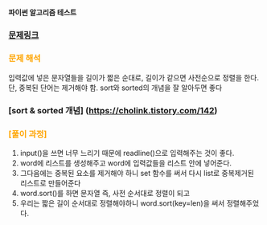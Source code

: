 #### 파이썬 알고리즘 테스트

### [문제링크](https://www.acmicpc.net/problem/1436)

### <span style="color:orange"> 문제 해석 </span>
입력값에 넣은 문자열들을 길이가 짧은 순대로, 길이가 같으면 사전순으로 정렬을 한다.
단, 중복된 단어는 제거해야 함. sort와 sorted의 개념을 잘 알아두면 좋다

### [sort & sorted 개념] (https://cholink.tistory.com/142)

### <span style="color:orange"> [풀이 과정] </span>

1. input()을 쓰면 너무 느리기 때문에 readline()으로 입력해주는 것이 좋다.
2. word에 리스트를 생성해주고 word에 입력값들을 리스트 안에 넣어준다.
3. 그다음에는 중복된 요소를 제거해야 하니 set 함수를 써서 다시 list로 중복제거된 리스트로 만들어준다
4. word.sort()를 하면 문자열 즉, 사전 순서대로 정렬이 되고 
5. 우리는 짧은 길이 순서대로 정렬해야하니 word.sort(key=len)을 써서 정렬해주었다.


